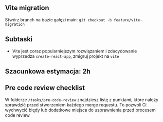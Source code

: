 ## Vite migration

Stwórz branch na bazie gałęzi main:
`git checkout -b feature/vite-migration`

## Subtaski
- Vite jest coraz popularniejszym rozwiązaniem i zdecydowanie wyprzedza `create-react-app`, zmigruj projekt na `vite`

## Szacunkowa estymacja: 2h

## Pre code review checklist

W folderze `/tasks/pre-code-review` znajdziesz listę z punktami, które należy sprawdzić przed stworzeniem każdego merge requestu. To pozwoli Ci wychwycić błędy lub dodatkowe miejsca do usprawnienia przed procesem code review.

